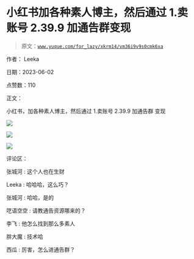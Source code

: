 # 小红书加各种素人博主，然后通过 1.卖账号 2.39.9 加通告群变现

> 原文：[`www.yuque.com/for_lazy/xkrm14/vm36i9v9s0cmk6xa`](https://www.yuque.com/for_lazy/xkrm14/vm36i9v9s0cmk6xa)

作者： Leeka

日期：2023-06-02

点赞数：110

正文：

小红书，加各种素人博主，然后通过 1.卖账号 2.39.9 加通告群 变现

![](img/5f88f5a6554ffc692d221b84b8d9fb20.png)

![](img/a646ac63cdffda29bd874fe854a403f9.png)

![](img/7c873b1310ea8e5603a067bc2697621a.png)

评论区：

张城河 : 这个人也在生财

Leeka : 哈哈哈，这么巧？

张城河 : 哈哈，是的

呓语空空 : 请教通告资源哪来的？

李飞 : 他怎么找到那么多素人

胖大魔 : 技术哈

西瓜 : 厉害，怎么进通告群？



